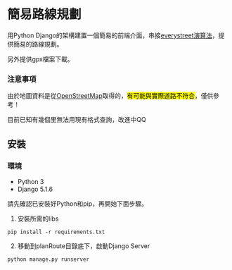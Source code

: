# 簡易路線規劃

用Python Django的架構建置一個簡易的前端介面，串接[everystreet演算法](https://github.com/matejker/everystreet)，提供簡易的路線規劃。

另外提供gpx檔案下載。


### **注意事項**
由於地圖資料是從[OpenStreetMap](https://www.openstreetmap.org/)取得的，<mark>有可能與實際道路不符合</mark>，僅供參考！

目前已知有幾個里無法用現有格式查詢，改進中QQ

## 安裝

### 環境
- Python 3
- Django 5.1.6

請先確認已安裝好Python和pip，再開始下面步驟。

1. 安裝所需的libs
```
pip install -r requirements.txt
```

2. 移動到planRoute目錄底下，啟動Django Server
```
python manage.py runserver
```
